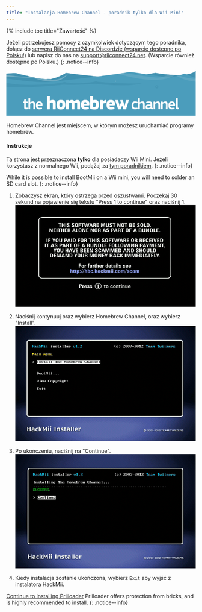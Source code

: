 ```yaml
---
title: "Instalacja Homebrew Channel - poradnik tylko dla Wii Mini"
---
```


{% include toc title="Zawartość" %}

Jeżeli potrzebujesz pomocy z czymkolwiek dotyczącym tego poradnika, dołącz do [serwera RiiConnect24 na Discordzie (wsparcie dostępne po Polsku!)](https://discord.gg/b4Y7jfD) lub napisz do nas na [support@riiconnect24.net](mailto:support@riiconnect24.net). (Wsparcie również dostępne po Polsku.)
{: .notice--info}

![Logo HBC](/images/hbc.png)

Homebrew Channel jest miejscem, w którym możesz uruchamiać programy homebrew.

#### Instrukcje
Ta strona jest przeznaczona **tylko** dla posiadaczy Wii Mini. Jeżeli korzystasz z normalnego Wii, podążaj za [tym poradnikiem](hbc).
{: .notice--info}

While it is possible to install BootMii on a Wii mini, you will need to solder an SD card slot.
{: .notice--info}

1. Zobaczysz ekran, który ostrzega przed oszustwami. Poczekaj 30 sekund na pojawienie się tekstu "Press 1 to continue" oraz naciśnij 1. ![Ekran z informacją o oszustwach](/images/Wii/ScamScreen.png)

1. Naciśnij kontynuuj oraz wybierz Homebrew Channel, oraz wybierz "Install". ![Zainstaluj Homebrew Channel](/images/Wii/InstallHomebrewChannel.png)

1. Po ukończeniu, naciśnij na "Continue". ![Sukces podczas instalacji Homebrew Channel](/images/Wii/SuccessHBC.png)


1. Kiedy instalacja zostanie ukończona, wybierz `Exit` aby wyjść z instalatora HackMii.

[Continue to installing Priiloader](priiloader) Priiloader offers protection from bricks, and is highly recommended to install.
{: .notice--info}
